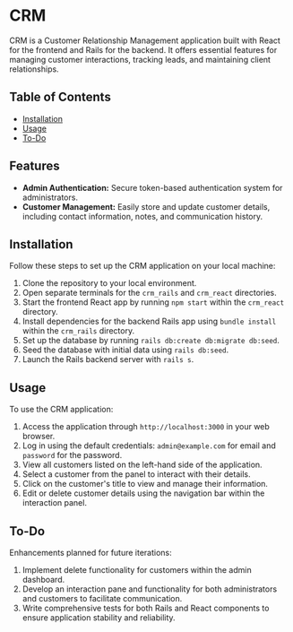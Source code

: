 # CRM

CRM is a Customer Relationship Management application built with React for the frontend and Rails for the backend. It offers essential features for managing customer interactions, tracking leads, and maintaining client relationships.

## Table of Contents

- [Installation](#installation)
- [Usage](#usage)
- [To-Do](#To-Do)

## Features

- **Admin Authentication:** Secure token-based authentication system for administrators.
- **Customer Management:** Easily store and update customer details, including contact information, notes, and communication history.

## Installation

Follow these steps to set up the CRM application on your local machine:

1. Clone the repository to your local environment.
2. Open separate terminals for the `crm_rails` and `crm_react` directories.
3. Start the frontend React app by running `npm start` within the `crm_react` directory.
4. Install dependencies for the backend Rails app using `bundle install` within the `crm_rails` directory.
5. Set up the database by running `rails db:create db:migrate db:seed`.
6. Seed the database with initial data using `rails db:seed`.
7. Launch the Rails backend server with `rails s`.

## Usage

To use the CRM application:

1. Access the application through `http://localhost:3000` in your web browser.
2. Log in using the default credentials: `admin@example.com` for email and `password` for the password.
3. View all customers listed on the left-hand side of the application.
4. Select a customer from the panel to interact with their details.
5. Click on the customer's title to view and manage their information.
6. Edit or delete customer details using the navigation bar within the interaction panel.

## To-Do

Enhancements planned for future iterations:

1. Implement delete functionality for customers within the admin dashboard.
2. Develop an interaction pane and functionality for both administrators and customers to facilitate communication.
3. Write comprehensive tests for both Rails and React components to ensure application stability and reliability.

